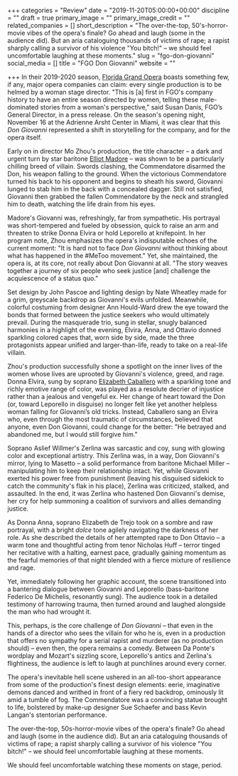 +++
categories = "Review"
date = "2019-11-20T05:00:00+00:00"
discipline = ""
draft = true
primary_image = ""
primary_image_credit = ""
related_companies = []
short_description = "The over-the-top, 50's-horror-movie vibes of the opera's finale? Go ahead and laugh (some in the audience did). But an aria cataloguing thousands of victims of rape; a rapist sharply calling a survivor of his violence \"You bitch!\" – we should feel uncomfortable laughing at these moments."
slug = "fgo-don-giovanni"
social_media = []
title = "FGO Don Giovanni"
website = ""

+++
In their 2019-2020 season, [Florida Grand Opera](/scene/companies/florida-grand-opera/) boasts something few, if any, major opera companies can claim: every single production is to be helmed by a woman stage director. "This is \[a\] first in FGO's company history to have an entire season directed by women, telling these male-dominated stories from a woman's perspective," said Susan Danis, FGO’s General Director, in a press release. On the season's opening night, November 16 at the Adrienne Arsht Center in Miami, it was clear that this _Don Giovanni_ represented a shift in storytelling for the company, and for the opera itself.

Early on in director Mo Zhou's production, the title character – a dark and urgent turn by star baritone [Elliot Madore](/scene/people/elliot-madore/) – was shown to be a particularly chilling breed of villain. Swords clashing, the Commendatore disarmed the Don, his weapon falling to the ground. When the victorious Commendatore turned his back to his opponent and begins to sheath his sword, Giovanni lunged to stab him in the back with a concealed dagger. Still not satisfied, Giovanni then grabbed the fallen Commendatore by the neck and strangled him to death, watching the life drain from his eyes.

Madore's Giovanni was, refreshingly, far from sympathetic. His portrayal was short-tempered and fueled by obsession, quick to raise an arm and threaten to strike Donna Elvira or hold Leporello at knifepoint. In her program note, Zhou emphasizes the opera's indisputable echoes of the current moment: "It is hard not to face _Don Giovanni_ without thinking about what has happened in the #MeToo movement." Yet, she maintained, the opera is, at its core, not really about Don Giovanni at all. "The story weaves together a journey of six people who seek justice \[and\] challenge the acquiescence of a status quo."

Set design by John Pascoe and lighting design by Nate Wheatley made for a grim, greyscale backdrop as Giovanni's evils unfolded. Meanwhile, colorful costuming from designer Ann Hould-Ward drew the eye toward the bonds that formed between the justice seekers who would ultimately prevail. During the masquerade trio, sung in stellar, snugly balanced harmonies in a highlight of the evening, Elvira, Anna, and Ottavio donned sparkling colored capes that, worn side by side, made the three protagonists appear unified and larger-than-life, ready to take on a real-life villain.

Zhou's production successfully shone a spotlight on the inner lives of the women whose lives are uprooted by Giovanni's violence, greed, and rage. Donna Elvira, sung by soprano [Elizabeth Caballero](/scene/people/elizabeth-caballero/) with a sparkling tone and richly emotive range of color, was played as a resolute decrier of injustice rather than a jealous and vengeful ex. Her change of heart toward the Don (or, toward Leporello in disguise) no longer felt like yet another helpless woman falling for Giovanni’s old tricks. Instead, Caballero sang an Elvira who, even through the most traumatic of circumstances, believed that anyone, even Don Giovanni, could change for the better: "He betrayed and abandoned me, but I would still forgive him."

Soprano Aslief Willmer's Zerlina was sarcastic and coy, sung with glowing color and exceptional artistry. This Zerlina was, in a way, Don Giovanni's mirror, lying to Masetto – a solid performance from baritone Michael Miller – manipulating him to keep their relationship intact. Yet, while Giovanni exerted his power free from punishment (leaving his disguised sidekick to catch the community's flak in his place), Zerlina was criticized, stalked, and assaulted. In the end, it was Zerlina who hastened Don Giovanni's demise, her cry for help summoning a coalition of survivors and allies demanding justice.

As Donna Anna, soprano Elizabeth de Trejo took on a sombre and raw portrayal, with a bright _dolce_ tone agilely navigating the darkness of her role. As she described the details of her attempted rape to Don Ottavio – a warm tone and thoughtful acting from tenor Nicholas Huff – terror tinged her recitative with a halting, earnest pace, gradually gaining momentum as the fearful memories of that night blended with a fierce mixture of resilience and rage.

Yet, immediately following her graphic account, the scene transitioned into a bantering dialogue between Giovanni and Leporello (bass-baritone Federico De Michelis, resonantly sung). The audience took in a detailed testimony of harrowing trauma, then turned around and laughed alongside the man who had wrought it.

This, perhaps, is the core challenge of _Don Giovanni_ – that even in the hands of a director who sees the villain for who he is, even in a production that offers no sympathy for a serial rapist and murderer (as no production should) – even then, the opera remains a comedy. Between Da Ponte's wordplay and Mozart's sizzling score, Leporello's antics and Zerlina's flightiness, the audience is left to laugh at punchlines around every corner.

The opera's inevitable hell scene ushered in an all-too-short appearance from some of the production's finest design elements: eerie, imaginative demons danced and writhed in front of a fiery red backdrop, ominously lit amid a tumble of fog. The Commendatore was a convincing statue brought to life, bolstered by make-up designer Sue Schaefer and bass Kevin Langan's stentorian performance.

The over-the-top, 50s-horror-movie vibes of the opera's finale? Go ahead and laugh (some in the audience did). But an aria cataloguing thousands of victims of rape; a rapist sharply calling a survivor of his violence "You bitch!" – we should feel uncomfortable laughing at these moments.

We should feel uncomfortable watching these moments on stage, period.